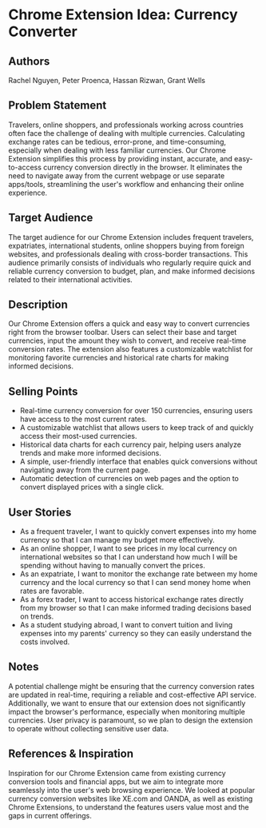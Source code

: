 # Chrome Extension Idea: Currency Converter
## Authors
Rachel Nguyen, Peter Proenca, Hassan Rizwan, Grant Wells

## Problem Statement
Travelers, online shoppers, and professionals working across countries often face the challenge of dealing with multiple currencies. Calculating exchange rates can be tedious, error-prone, and time-consuming, especially when dealing with less familiar currencies. Our Chrome Extension simplifies this process by providing instant, accurate, and easy-to-access currency conversion directly in the browser. It eliminates the need to navigate away from the current webpage or use separate apps/tools, streamlining the user's workflow and enhancing their online experience.

## Target Audience
The target audience for our Chrome Extension includes frequent travelers, expatriates, international students, online shoppers buying from foreign websites, and professionals dealing with cross-border transactions. This audience primarily consists of individuals who regularly require quick and reliable currency conversion to budget, plan, and make informed decisions related to their international activities.

## Description
Our Chrome Extension offers a quick and easy way to convert currencies right from the browser toolbar. Users can select their base and target currencies, input the amount they wish to convert, and receive real-time conversion rates. The extension also features a customizable watchlist for monitoring favorite currencies and historical rate charts for making informed decisions.

## Selling Points
- Real-time currency conversion for over 150 currencies, ensuring users have access to the most current rates.
- A customizable watchlist that allows users to keep track of and quickly access their most-used currencies.
- Historical data charts for each currency pair, helping users analyze trends and make more informed decisions.
- A simple, user-friendly interface that enables quick conversions without navigating away from the current page.
- Automatic detection of currencies on web pages and the option to convert displayed prices with a single click.
## User Stories
- As a frequent traveler, I want to quickly convert expenses into my home currency so that I can manage my budget more effectively.
- As an online shopper, I want to see prices in my local currency on international websites so that I can understand how much I will be spending without having to manually convert the prices.
- As an expatriate, I want to monitor the exchange rate between my home currency and the local currency so that I can send money home when rates are favorable.
- As a forex trader, I want to access historical exchange rates directly from my browser so that I can make informed trading decisions based on trends.
- As a student studying abroad, I want to convert tuition and living expenses into my parents' currency so they can easily understand the costs involved.
## Notes
A potential challenge might be ensuring that the currency conversion rates are updated in real-time, requiring a reliable and cost-effective API service. Additionally, we want to ensure that our extension does not significantly impact the browser's performance, especially when monitoring multiple currencies. User privacy is paramount, so we plan to design the extension to operate without collecting sensitive user data.

## References & Inspiration
Inspiration for our Chrome Extension came from existing currency conversion tools and financial apps, but we aim to integrate more seamlessly into the user's web browsing experience. We looked at popular currency conversion websites like XE.com and OANDA, as well as existing Chrome Extensions, to understand the features users value most and the gaps in current offerings.
